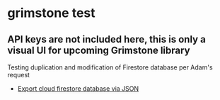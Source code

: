 # grimstone test

## API keys are not included here, this is only a visual UI for upcoming Grimstone library

Testing duplication and modification of Firestore database per Adam's request

- [Export cloud firestore database via JSON](https://blog.cloudboost.io/copy-export-a-cloud-firestore-database-388cde99259b)
